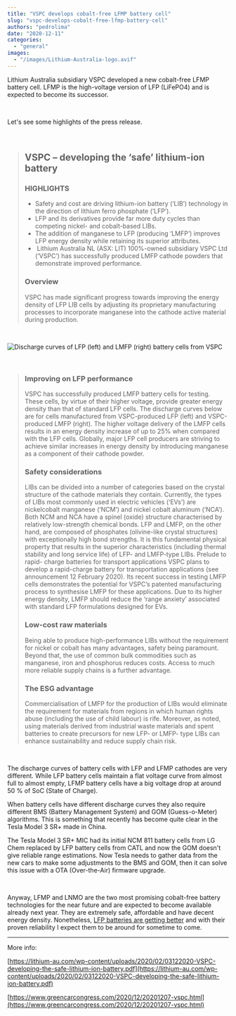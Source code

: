 ```yaml
---
title: "VSPC develops cobalt-free LFMP battery cell"
slug: "vspc-develops-cobalt-free-lfmp-battery-cell"
authors: "pedrolima"
date: "2020-12-11"
categories: 
  - "general"
images: 
  - "/images/Lithium-Australia-logo.avif"
---
```


Lithium Australia subsidiary VSPC developed a new cobalt-free LFMP battery cell. LFMP is the high-voltage version of LFP (LiFePO4) and is expected to become its successor.

 

Let's see some highlights of the press release.

 

> ## VSPC – developing the ‘safe’ lithium-ion battery
> 
> ### HIGHLIGHTS
> 
> - Safety and cost are driving lithium-ion battery (‘LIB’) technology in the direction of lithium ferro phosphate (‘LFP’).
> - LFP and its derivatives provide far more duty cycles than competing nickel- and cobalt-based LIBs.
> - The addition of manganese to LFP (producing ‘LMFP’) improves LFP energy density while retaining its superior attributes.
> -  Lithium Australia NL (ASX: LIT) 100%-owned subsidiary VSPC Ltd (‘VSPC’) has successfully produced LMFP cathode powders that demonstrate improved performance.
> 
> ### Overview
> 
> VSPC has made significant progress towards improving the energy density of LFP LIB cells by adjusting its proprietary manufacturing processes to incorporate manganese into the cathode active material during production.

 

![Discharge curves of LFP (left) and LMFP (right) battery cells from VSPC](images/Discharge-curves-of-LFP-left-and-LMFP-right-battery-cells-from-VSPC.avif)

 

> ### Improving on LFP performance
> 
> VSPC has successfully produced LMFP battery cells for testing. These cells, by virtue of their higher voltage, provide greater energy density than that of standard LFP cells. The discharge curves below are for cells manufactured from VSPC-produced LFP (left) and VSPC-produced LMFP (right). The higher voltage delivery of the LMFP cells results in an energy density increase of up to 25% when compared with the LFP cells. Globally, major LFP cell producers are striving to achieve similar increases in energy density by introducing manganese as a component of their cathode powder.
> 
> ### Safety considerations
> 
> LIBs can be divided into a number of categories based on the crystal structure of the cathode materials they contain. Currently, the types of LIBs most commonly used in electric vehicles (‘EVs’) are nickelcobalt manganese (‘NCM’) and nickel cobalt aluminum (‘NCA’). Both NCM and NCA have a spinel (oxide) structure characterised by relatively low-strength chemical bonds. LFP and LMFP, on the other hand, are composed of phosphates (olivine-like crystal structures) with exceptionally high bond strengths. It is this fundamental physical property that results in the superior characteristics (including thermal stability and long service life) of LFP- and LMFP-type LIBs. Prelude to rapid- charge batteries for transport applications VSPC plans to develop a rapid-charge battery for transportation applications (see announcement 12 February 2020). Its recent success in testing LMFP cells demonstrates the potential for VSPC’s patented manufacturing process to synthesise LMFP for these applications. Due to its higher energy density, LMFP should reduce the ‘range anxiety’ associated with standard LFP formulations designed for EVs.
> 
> ### Low-cost raw materials
> 
> Being able to produce high-performance LIBs without the requirement for nickel or cobalt has many advantages, safety being paramount. Beyond that, the use of common bulk commodities such as manganese, iron and phosphorus reduces costs. Access to much more reliable supply chains is a further advantage.
> 
> ### The ESG advantage
> 
> Commercialisation of LMFP for the production of LIBs would eliminate the requirement for materials from regions in which human rights abuse (including the use of child labour) is rife. Moreover, as noted, using materials derived from industrial waste materials and spent batteries to create precursors for new LFP- or LMFP- type LIBs can enhance sustainability and reduce supply chain risk.

 

The discharge curves of battery cells with LFP and LFMP cathodes are very different. While LFP battery cells maintain a flat voltage curve from almost full to almost empty, LFMP battery cells have a big voltage drop at around 50 % of SoC (State of Charge).

When battery cells have different discharge curves they also require different BMS (Battery Management System) and GOM (Guess-o-Meter) algorithms. This is something that recently has become quite clear in the Tesla Model 3 SR+ made in China.

The Tesla Model 3 SR+ MIC had its initial NCM 811 battery cells from LG Chem replaced by LFP battery cells from CATL and now the GOM doesn't give reliable range estimations. Now Tesla needs to gather data from the new cars to make some adjustments to the BMS and GOM, then it can solve this issue with a OTA (Over-the-Air) firmware upgrade.

 

Anyway, LFMP and LNMO are the two most promising cobalt-free battery technologies for the near future and are expected to become available already next year. They are extremely safe, affordable and have decent energy density. Nonetheless, [LFP batteries are getting better](/2020/09/19/cobalt-free-lfp-battery-cells-to-reach-210-wh-kg-this-year/) and with their proven reliability I expect them to be around for sometime to come.

---

More info:

[https://lithium-au.com/wp-content/uploads/2020/02/03122020-VSPC-developing-the-safe-lithium-ion-battery.pdf](https://lithium-au.com/wp-content/uploads/2020/02/03122020-VSPC-developing-the-safe-lithium-ion-battery.pdf)

[https://www.greencarcongress.com/2020/12/20201207-vspc.html](https://www.greencarcongress.com/2020/12/20201207-vspc.html)
